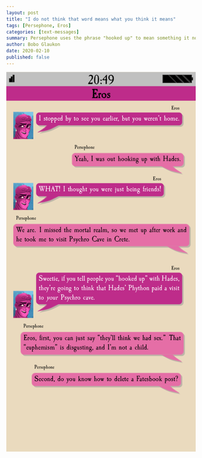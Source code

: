 ```yaml
---
layout: post
title: "I do not think that word means what you think it means"
tags: [Persephone, Eros]
categories: [text-messages]
summary: Persephone uses the phrase "hooked up" to mean something it no longer means.
author: Bobo Glaukon
date: 2020-02-10
published: false
---
```


![Persephone misuses the phrase 'hooked up'](/assets/img/hooked-up.png)


